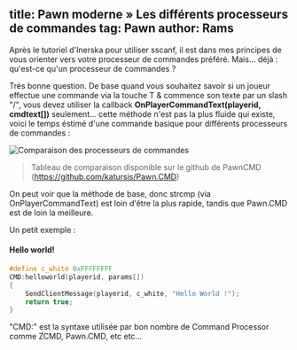 title: Pawn moderne » Les différents processeurs de commandes
tag: Pawn
author: Rams
---

Après le tutoriel d'Inerska pour utiliser sscanf, il est dans mes principes de vous orienter vers votre processeur de commandes préféré.
Mais... déjà : qu'est-ce qu'un processeur de commandes ?

Très bonne question.
De base quand vous souhaitez savoir si un joueur effectue une commande via la touche T & commence son texte par un slash "/", vous devez utiliser la callback
**OnPlayerCommandText(playerid, cmdtext[])**
seulement... cette méthode n'est pas la plus fluide qui existe, voici le temps éstimé d'une commande basique pour différents processeurs de commandes :

![Comparaison des processeurs de commandes](https://camo.githubusercontent.com/429633e77cda3178c74b1c2effa67991dad282609f220b0bbf72b26058e9b9d1/687474703a2f2f692e696d6775722e636f6d2f735659394742642e706e67)
> Tableau de comparaison disponible sur le github de PawnCMD (https://github.com/katursis/Pawn.CMD)

On peut voir que la méthode de base, donc strcmp (via OnPlayerCommandText) est loin d'être la plus rapide, tandis que Pawn.CMD est de loin la meilleure.

Un petit exemple :

#### Hello world!

```c
#define c_white	0xFFFFFFFF		
CMD:helloworld(playerid, params[])
{
	SendClientMessage(playerid, c_white, "Hello World !");
	return true;
}
```

"CMD:" est la syntaxe utilisée par bon nombre de Command Processor comme ZCMD, Pawn.CMD, etc etc...